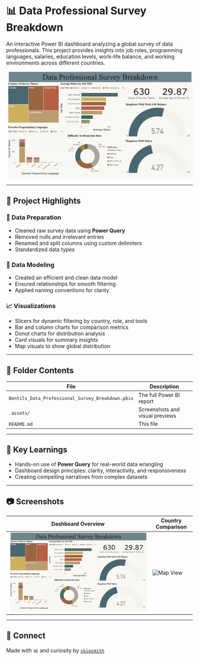 # 📊 Data Professional Survey Breakdown

An interactive Power BI dashboard analyzing a global survey of data professionals. This project provides insights into job roles, programming languages, salaries, education levels, work-life balance, and working environments across different countries.

![Survey Dashboard Preview](.assets/dashboardpreview.png)

---

## 🧠 Project Highlights

### 🔧 Data Preparation
- Cleaned raw survey data using **Power Query**
- Removed nulls and irrelevant entries
- Renamed and split columns using custom delimiters
- Standardized data types

### 🧩 Data Modeling
- Created an efficient and clean data model
- Ensured relationships for smooth filtering
- Applied naming conventions for clarity

### 📈 Visualizations
- Slicers for dynamic filtering by country, role, and tools
- Bar and column charts for comparison metrics
- Donut charts for distribution analysis
- Card visuals for summary insights
- Map visuals to show global distribution

---

## 📂 Folder Contents

| File | Description |
|------|-------------|
| `Bentils_Data_Professional_Survey_Breakdown.pbix` | The full Power BI report |
| `.assets/` | Screenshots and visual previews |
| `README.md` | This file |

---

## 🧭 Key Learnings

- Hands-on use of **Power Query** for real-world data wrangling
- Dashboard design principles: clarity, interactivity, and responsiveness
- Creating compelling narratives from complex datasets

---

## 📷 Screenshots

| Dashboard Overview | Country Comparison |
|--------------------|---------------------|
| ![Main View](.assets/dashboardpreview.png) | ![Map View](.assets/survey_map_view.png) |

---

## 🔗 Connect

Made with 📊 and curiosity by [`skiosmith`](https://github.com/skiosmith)
